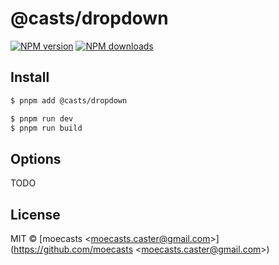 # @casts/dropdown

[![NPM version](https://img.shields.io/npm/v/@casts/dropdown.svg?style=flat)](https://npmjs.org/package/@casts/dropdown)
[![NPM downloads](http://img.shields.io/npm/dm/@casts/dropdown.svg?style=flat)](https://npmjs.org/package/@casts/dropdown)

## Install

```bash
$ pnpm add @casts/dropdown
```

```bash
$ pnpm run dev
$ pnpm run build
```

## Options

TODO

## License

MIT © [moecasts &lt;moecasts.caster@gmail.com&gt;](https://github.com/moecasts &lt;moecasts.caster@gmail.com&gt;)
